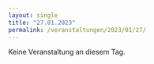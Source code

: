 ```yaml
---
layout: single
title: "27.01.2023"
permalink: /veranstaltungen/2023/01/27/
---
```


Keine Veranstaltung an diesem Tag.
